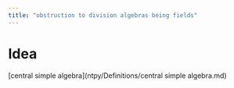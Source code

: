 ```yaml
---
title: "obstruction to division algebras being fields"
---
```


# Idea
[central simple algebra](ntpy/Definitions/central simple algebra.md)

